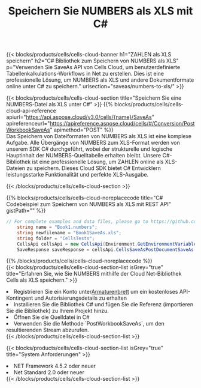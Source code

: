 ﻿---
title:  Speichern Sie NUMBERS als XLS mit C#
description:  Verwendung des Cloud SDK Aspose.Cells für C# zum Speichern der Datei im NUMBERS-Format als Datei im XLS-Format.
kwords: Excel, Save NUMBERS as XLS, REST, C#
howto: How to save NUMBERS as XLS using Aspose.Cells Cloud C# library.
---
{{< blocks/products/cells/cells-cloud-banner h1="ZAHLEN als XLS speichern" h2="C# Bibliothek zum Speichern von NUMBERS als XLS" p="Verwenden Sie SaveAs API von Cells Cloud, um benutzerdefinierte Tabellenkalkulations-Workflows in Net zu erstellen. Dies ist eine professionelle Lösung, um NUMBERS als XLS und andere Dokumentformate online unter C# zu speichern." urlsection="saveas/numbers-to-xls/" >}}

{{< blocks/products/cells/cells-cloud-section title="Speichern Sie eine NUMBERS-Datei als XLS unter C#" >}}
{{% blocks/products/cells/cells-cloud-api-reference apiurl="https://api.aspose.cloud/v3.0/cells/{name}/SaveAs" apireferenceurl="https://apireference.aspose.cloud/cells/#/Conversion/PostWorkbookSaveAs" apimethod="POST" %}}
<br/>
Das Speichern von Dateiformaten von NUMBERS als XLS ist eine komplexe Aufgabe. Alle Übergänge von NUMBERS zum XLS-Format werden von unserem SDK C# durchgeführt, wobei der strukturelle und logische Hauptinhalt der NUMBERS-Quelltabelle erhalten bleibt. Unsere C#-Bibliothek ist eine professionelle Lösung, um ZAHLEN online als XLS-Dateien zu speichern. Dieses Cloud SDK bietet C# Entwicklern leistungsstarke Funktionalität und perfekte XLS-Ausgabe.

{{< /blocks/products/cells/cells-cloud-section >}}

{{% blocks/products/cells/cells-cloud-noreplacecode title="C# Codebeispiel zum Speichern von NUMBERS als XLS mit REST API" gistPath="" %}}
  
```cs
// For complete examples and data files, please go to https://github.com/aspose-cells-cloud/aspose-cells-cloud-dotnet/
    string name = "Book1.numbers";
    string newfilename = "Book1SaveAs.xls";
    string folder = "CellsTests";
    CellsApi cellsApi = new CellsApi(Environment.GetEnvironmentVariable("ProductClientId"), Environment.GetEnvironmentVariable("ProductClientSecret"));
    SaveResponse saveResponse = cellsApi.CellsSaveAsPostDocumentSaveAs(name, null, newfilename, null,null,folder);
```
  
{{% /blocks/products/cells/cells-cloud-noreplacecode %}}
<br/>
{{< blocks/products/cells/cells-cloud-section-list isGrey="true" title="Erfahren Sie, wie Sie NUMBERS mithilfe der Cloud Net-Bibliothek Cells als XLS speichern." >}}
<li> Registrieren Sie ein Konto unter<a href="https://dashboard.aspose.cloud/">Armaturenbrett</a> um ein kostenloses API-Kontingent und Autorisierungsdetails zu erhalten</li>
<li>Installieren Sie die Bibliothek C# und fügen Sie die Referenz (importieren Sie die Bibliothek) zu Ihrem Projekt hinzu.</li>
<li>Öffnen Sie die Quelldatei in C#</li>
<li>Verwenden Sie die Methode `PostWorkbookSaveAs`, um den resultierenden Stream abzurufen.</li>
{{< /blocks/products/cells/cells-cloud-section-list >}}

{{< blocks/products/cells/cells-cloud-section-list isGrey="true" title="System Anforderungen" >}}
<li>NET Framework 4.5.2 oder neuer</li>
<li>Net Standard 2.0 oder neuer</li>
{{< /blocks/products/cells/cells-cloud-section-list >}}
